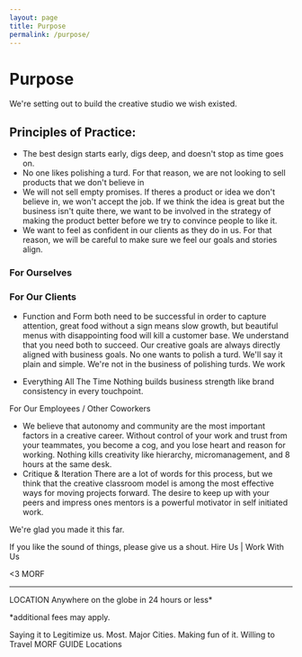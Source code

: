 ```yaml
---
layout: page
title: Purpose
permalink: /purpose/
---
```


# Purpose

We're setting out to build the creative studio we wish existed.

## Principles of Practice:

- The best design starts early, digs deep, and doesn't stop as time goes on.
- No one likes polishing a turd. For that reason, we are not looking to sell products that we don't believe in
- We will not sell empty promises. If theres a product or idea we don't believe in, we won't accept the job. If we think the idea is great but the business isn't quite there, we want to be involved in the strategy of making the product better before we try to convince people to like it.
- We want to feel as confident in our clients as they do in us. For that reason, we will be careful to make sure we feel our goals and stories align.


### For Ourselves

### For Our Clients

- Function and Form
both need to be successful in order to capture attention, great food without a sign means slow growth, but beautiful menus with disappointing food will kill a customer base. We understand that you need both to succeed.
Our creative goals are always directly aligned with business goals.
No one wants to polish a turd.
We'll say it plain and simple. We're not in the business of polishing turds.
We work

- Everything All The Time
Nothing builds business strength like brand consistency in every touchpoint.

For Our Employees / Other Coworkers

- We believe that autonomy and community are the most important factors in a creative career.
Without control of your work and trust from your teammates, you become a cog, and you lose heart and reason for working. Nothing kills creativity like hierarchy, micromanagement, and 8 hours at the same desk.
- Critique & Iteration
There are a lot of words for this process, but we think that the creative classroom model is among the most effective ways for moving projects forward. The desire to keep up with your peers and impress ones mentors is a powerful motivator in self initiated work.

We're glad you made it this far.

If you like the sound of things, please give us a shout.
Hire Us | Work With Us

<3 MORF


------

LOCATION
Anywhere on the globe in 24 hours or less*

*additional fees may apply.

Saying it to Legitimize us.
Most. Major Cities.
Making fun of it.
Willing to Travel
MORF GUIDE
Locations
